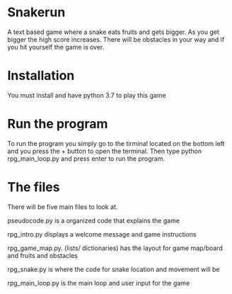 # Snakerun
A text based game where a snake eats fruits and gets bigger. As you get bigger the high score increases. There will be obstacles in your way and if you hit yourself the game is over.

# Installation
You must install and have python 3.7 to play this game

# Run the program
To run the program you simply go to the tirminal located on the bottom left and you press the + button to open the terminal. Then type python rpg_main_loop.py and press enter to run the program. 

# The files
There will be five main files to look at.

pseudocode.py is a organized code that explains the game 

rpg_intro.py displays a welcome message and game instructions

rpg_game_map.py. (lists/ dictionaries) has the layout for game map/board and fruits and obstacles

rpg_snake.py is where the code for snake location and movement will be

rpg_main_loop.py is the main loop and user input for the game
